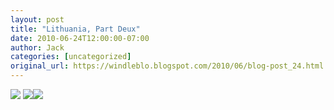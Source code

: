 ```yaml
---
layout: post
title: "Lithuania, Part Deux"
date: 2010-06-24T12:00:00-07:00
author: Jack
categories: [uncategorized]
original_url: https://windleblo.blogspot.com/2010/06/blog-post_24.html
---
```


![](https://lh3.googleusercontent.com/blogger_img_proxy/AEn0k_vDmn7uzUDiiMGD_TtCGQY5BdY1qCHVmTbvW9nJO67daV4SdzVc3pYEDe3a0RwWWBryCNl5yM4VWxdeliwct7gkKqZNQRpP4olEuJFpno0XE18mfcl2ARhC6ktavMqQaqe0mYwllxCL_cfAO3TZHFrv_FuKoyo733OwXKnaIzjpw1-ofivxXh_Bwtg3AUEcE-7yPod5ZZLqWO08YAtJOwJopPdR9GjvyLYNasv4VbuPIi7LTpMZMZUddaILqAZKFBTojZ27RgqlTFsX9mANigAzHJKJGUfP05-4h4o8SdVFfzPSAyqt_3Q=s0-d) [![](https://lh3.googleusercontent.com/blogger_img_proxy/AEn0k_tWOE50OZ-acHejOE5G1lMdgzZ-El9fWkAevV2kkH16tgiOrFi5dCB7T_e-aMwvkzoYZiq6u7Txyh8sMsRuBKmlVnXvW2bzfUujX3ZG4ZFZ70BO_52vV-bd=s0-d)](http://photobucket.com/redirect/album?showShareLB=1)[![](https://lh3.googleusercontent.com/blogger_img_proxy/AEn0k_uFziVRXUxV6V07QjJY4S2PwGTeeQOFpzHNJQc4MbwwGppXGOJ_7E29xKof9I3tVbfSRFMV0CnWS5d0ifpyKF4yo6v2LOL8TIw-ePBf0N1dFYKDNDLxigFD=s0-d)](http://s373.photobucket.com/albums/oo174/windleblo/Lithuania%202/)